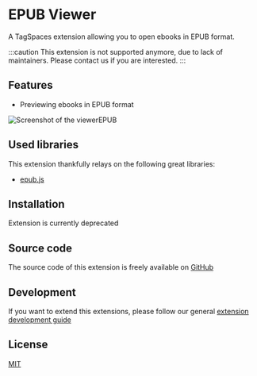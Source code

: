 # EPUB Viewer

A TagSpaces extension allowing you to open ebooks in EPUB format.

:::caution
This extension is not supported anymore, due to lack of maintainers. Please contact us if you are interested.
:::

## Features

- Previewing ebooks in EPUB format

![Screenshot of the viewerEPUB](https://docs.tagspaces.org/media/extensions/viewer-epub-lead.png)

## Used libraries

This extension thankfully relays on the following great libraries:

- [epub.js](https://github.com/futurepress/epub.js/)

## Installation

Extension is currently deprecated

## Source code

The source code of this extension is freely available on [GitHub](https://github.com/tagspaces/viewerEPUB)

## Development

If you want to extend this extensions, please follow our general [extension development guide](/dev/extension-development-guide)

## License

[MIT](https://github.com/tagspaces/viewerEPUB/blob/master/LICENSE.txt)
